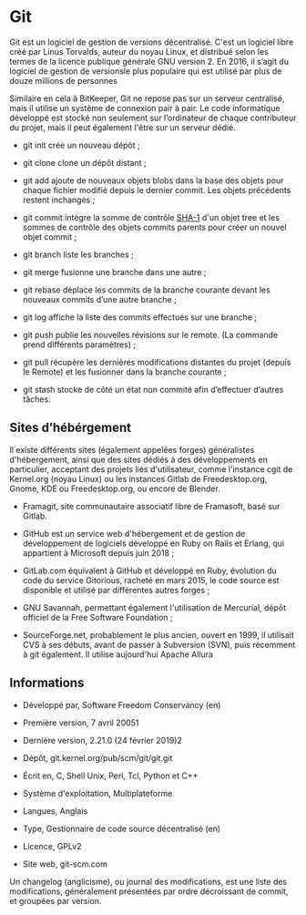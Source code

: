 
# Git

Git est un logiciel de gestion de versions décentralisé. C'est un logiciel libre créé par Linus Torvalds, auteur du noyau Linux, et distribué selon les termes de la licence publique générale GNU version 2. En 2016, il s’agit du logiciel de gestion de versionsle plus populaire qui est utilisé par plus de douze millions de personnes

Similaire en cela à BitKeeper, Git ne repose pas sur un serveur centralisé, mais il utilise un système de connexion pair à pair. Le code informatique développé est stocké non seulement sur l’ordinateur de chaque contributeur du projet, mais il peut également l'être sur un serveur dédié.

-   git init crée un nouveau dépôt ;
    

-   git clone clone un dépôt distant ;
    
-   git  add ajoute de nouveaux objets blobs dans la base des objets pour chaque fichier modifié depuis le dernier commit. Les objets précédents restent inchangés ;
    
-   git commit intègre la somme de contrôle [SHA-1](https://fr.wikipedia.org/wiki/SHA-1) d'un objet tree et les sommes de contrôle des objets commits parents pour créer un nouvel objet commit ;
    
-   git  branch liste les branches ;
    
-   git merge fusionne une branche dans une autre ;
    

-   git rebase déplace les commits de la branche courante devant les nouveaux commits d’une autre branche ;
    
-   git log affiche la liste des commits effectués sur une branche ;
    
-   git push publie les nouvelles révisions sur le remote. (La commande prend différents paramètres) ;
    
-   git pull récupère les dernières modifications distantes du projet (depuis le Remote) et les fusionner dans la branche courante ;
    
-   git  stash stocke de côté un état non commité afin d’effectuer d’autres tâches.
    

## Sites d’hébérgement

Il existe différents sites (également appelées forges) généralistes d'hébergement, ainsi que des sites dédiés à des développements en particulier, acceptant des projets liés d'utilisateur, comme l'instance cgit de Kernel.org (noyau Linux) ou les instances Gitlab de Freedesktop.org, Gnome, KDE ou Freedesktop.org, ou encore de Blender.

-   Framagit, site communautaire associatif libre de Framasoft, basé sur Gitlab.
    
-   GitHub est un service web d'hébergement et de gestion de développement de logiciels développé en Ruby on Rails et Erlang, qui appartient à Microsoft depuis juin 2018 ;
    

-   GitLab.com équivalent à GitHub et développé en Ruby, évolution du code du service Gitorious, racheté en mars 2015, le code source est disponible et utilisé par différentes autres forges ;
    
-   GNU Savannah, permettant également l'utilisation de Mercurial, dépôt officiel de la Free Software Foundation ;
    
-   SourceForge.net, probablement le plus ancien, ouvert en 1999, il utilisait CVS à ses débuts, avant de passer à Subversion (SVN), puis récemment à git également. Il utilise aujourd'hui Apache Allura
    

## Informations

-   Développé par, Software Freedom Conservancy (en)
    

-   Première version, 7 avril 20051
    
-   Dernière version, 2.21.0 (24 février 2019)2
    
-   Dépôt, git.kernel.org/pub/scm/git/git.git
    
-   Écrit en, C, Shell Unix, Perl, Tcl, Python et C++
    
-   Système d'exploitation, Multiplateforme
    
-   Langues, Anglais
    
-   Type, Gestionnaire de code source décentralisé (en)
    
-   Licence, GPLv2
    
-   Site web, git-scm.com
    

Un changelog (anglicisme), ou journal des modifications, est une liste des modifications, généralement présentées par ordre décroissant de commit, et groupées par version.